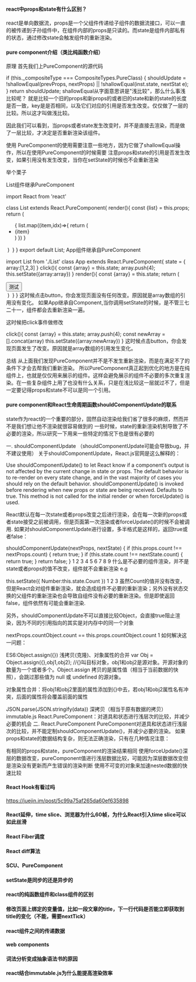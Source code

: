 #### react中props和state有什么区别？

react是单向数据流，props是一个父组件传递给子组件的数据流接口，可以一直的被传递到子孙组件中，在组件内部的props是只读的。而state是组件内部私有的状态，通过修改state会触发组件的重新渲染。

#### **pure component介绍（类比纯函数介绍）**

原理
首先我们上PureComponent的源代码

if (this._compositeType === CompositeTypes.PureClass) {
  shouldUpdate = !shallowEqual(prevProps, nextProps)
  || !shallowEqual(inst.state, nextStat e);
}
return shouldUpdate;
shallowEqual从字面意思讲是"浅比较"，那么什么事浅比较呢？
就是比较一个旧的props和新props的或者旧的state和新的state的长度是否一致，key是是否相同，以及它们对应的引用是否发生改变。仅仅做了一层的比较。所以这才叫做浅比较。

因此我们可以看到，当props或者state发生改变时，并不是直接去渲染，而是做了一层比较，才决定是否重新渲染该组件。

使用
PureComponent的使用需要注意一些地方，因为它做了shallowEqual操作，所以在使用PureComponent的时候需要
注意props和state的引用是否发生改变，如果引用没有发生改变，当你在setState的时候也不会重新渲染

举个栗子

List组件继承PureComponent

import React from 'react'

class List extends React.PureComponent{
    render(){
        const {list} = this.props;
        return (
            <ul>
                {
                    list.map((item,idx)=>{
                        return (
                            <li key={idx}>
                                {item}
                            </li>
                        )
                    })
                }
            </ul>
​        )
​    }
}
export default List;
App组件继承自PureComponent

import List from './List'
class App extends React.PureComponent{
    state = {
        array:[1,2,3]
    }
    click(){
        const {array} = this.state;
        array.push(4);
        this.setState({array:array})
    }
    render(){
        const {array} = this.state;
        return (
            <div>
                <List list={array} />
                <button onClick={this.click.bind(this)}>测试</button>
            </div>
​        )
​    }
}
这时候点击button，你会发现页面没有任何改变。原因就是array数组的引用没有变化。
如果App继承自Component,当你调用setState的时候，是不管三七二十一，组件都会去重新渲染一遍。

这时候把click事件做修改

click(){
        const {array} = this.state;
        array.push(4);
        const newArray = [].concat(array)
        this.setState({array:newArray})
    }
这时候点击button，你会发现页面发生了改变。原因就是array数组的引用发生变化。

总结
从上面我们发现PureComponent并不是不发生重新渲染，而是在满足不了的条件下才会去帮我们重新渲染。
所以PureComponent真正起到优化的地方是在纯组件上，也就是仅仅用来展示的组件。这样会避免展示的组件不必要的多次重复渲染。在一些复杂组件上用了也没有什么关系，只是在浅比较这一层就过不了，但是一定要记得props和state不可以是同一个引用。

#### **pure component和React生命周期函数shouldComponentUpdate的联系**

state作为react的一个重要的部分，固然自动渲染给我们省了很多的麻烦，然而并不是我们想让他不渲染就很容易做到的
一些时候，state的重新渲染机制导致了不必要的渲染，所以研究一下用来一些特定的情况下也是很有必要的

一. shouldComponentUpdate
（shouldComponentUpdate可能会导致bug，并不建议使用）
关于shouldComponentUpdate，React.js官网是这么解释的：

Use shouldComponentUpdate() to let React know if a component’s output is not affected by the current change in state or props. The default behavior is to re-render on every state change, and in the vast majority of cases you should rely on the default behavior.
shouldComponentUpdate() is invoked before rendering when new props or state are being received. Defaults to true. This method is not called for the initial render or when forceUpdate() is used.

React默认在每一次state或者props改变之后进行渲染，会在每一次新的props或者state接受之前被调用，但是页面第一次渲染或者forceUpdate()的时候不会被调用.
如果对shouldComponentUpdate进行设置，多半格式是这样的，返回true或者false：

 shouldComponentUpdate(nextProps, nextState) {
   if (this.props.count !== nextProps.count) {
      return true;
    }
    if (this.state.count !== nextState.count) {
      return true;
    }
    return false;
  }
1
2
3
4
5
6
7
8
9
什么是不必要的组件渲染，并不是state或者props的值不改变，组件就不会重新渲染
e.g

this.setState({
       Number:this.state.Count
})
1
2
3
虽然Count的值并没有改变，但是React会对组件重新渲染，就会造成组件不必要的重新渲染；另外没有状态交换的父组件的重新渲染也会导致自组件没有必要的重新渲染。但是即使返回false，组件依然有可能会重新渲染.

另外，shouldComponentUpdate不可以直接比较Object，会直接true阻止渲染，因为不同的引用指向的其实是对内存中的同一个对象

nextProps.countObject.count == this.props.countObject.count
1
如何解决这一问题：

ES6:Object.assign({}) 浅拷贝(克隆)、对象属性的合并
var Obj = Object.assign({},obj1,obj2); //{}叫目标对象，obj1和obj2是源对象。开源对象的数量为一个或者多个。Object.assign 拷贝的是属性值（相当于当前数据的快照），会跳过那些值为 null 或 undefined 的源对象。

对象属性合并：将obj1和obj2里面的属性添加到{}中去，若obj1和obj2属性名有冲突，后面的属性将会覆盖前面的属性

JSON.parse(JSON.stringify(data)) 深拷贝（相当于原有数据的拷贝）
immutable.js
React.PureComponent：对道具和状态进行浅层次的比较，并减少必要的机会
二. React.PureComponent
PureComponent对道具和状态进行浅层次的比较，并不能定制shouldComponentUpdate()，并减少必要的渲染。
如果props和state的数据结构复杂，则无法正确渲染，只有在几种情况注意：

有相同的props和state，pureComponent的渲染结果相同
使用forceUpdate()深层的数据改变，pureComponent值进行浅层数据比较，可能因为深层数据改变但是渲染没有更新而产生错误的渲染判断
使用不可变的对象来加速nested数据的快速比较

#### **React Hook有看过吗**

https://juejin.im/post/5c99a75af265da60ef635898

#### React延伸，time slice、浏览器为什么60帧，为什么React引入time slice可以如此丝滑

#### React Fiber调度

#### React diff算法

#### SCU、PureComponent

#### setState是同步的还是异步的

#### react的纯函数组件和class组件的区别

#### 修改页面上绑定的变量值，比如一段文章的title，下一行代码是否能立即获取到title的变化（不能，需要nextTick）

#### react组件之间的传递数据

#### web components

#### 词法分析变成抽象语法书的原因 

#### react结合immutable.js为什么能提高渲染效率

